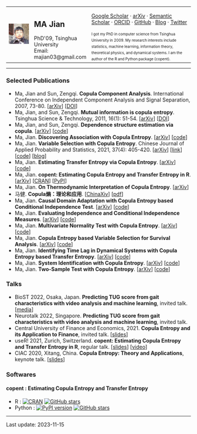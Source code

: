 <table border = "0">
  <tr>
    <td width="15%"><img src="/head.jpeg" /></td>
    <td width="25%"  valign=”top“> <h2> MA Jian </h2> PhD'09, Tsinghua University <br> Email: majian03@gmail.com </td>
    <td width="65%">
      
[Google Scholar](https://scholar.google.com/citations?user=gqCD4kwAAAAJ) · 
[arXiv](http://arxiv.org/a/ma_j_3) · 
[Semantic Scholar](https://www.semanticscholar.org/author/Jian-Ma/145608504) · 
[ORCID](https://orcid.org/0000-0001-5357-1921) · 
[GitHub](https://github.com/majianthu) · 
[Blog](https://blog.sciencenet.cn/u/majianthu) · 
[Twitter](https://twitter.com/majianthu)

<font size="1">  
I got my PhD in computer science from Tsinghua University in 2009. My research interests include statistics, machine learning, information theory, theoretical physics, and dynamical systems. I am the author of the R and Python package {copent}.
</font>
    </td>
  </tr>
</table>

---
### Selected Publications
* Ma, Jian and Sun, Zengqi. **Copula Component Analysis**. International Conference on Independent Component Analysis and Signal Separation, 2007, 73-80. [[arXiv](https://arxiv.org/abs/cs/0703095)] [[DOI](https://doi.org/10.1007/978-3-540-74494-8_10)]
* Ma, Jian, and Sun, Zengqi. **Mutual information is copula entropy**. Tsinghua Science & Technology, 2011, 16(1): 51-54. [[arXiv](https://arxiv.org/abs/0808.0845)] [[DOI](https://doi.org/10.1016/S1007-0214(11)70008-6)]
* Ma, Jian, and Sun, Zengqi. **Dependence structure estimation via copula**. [[arXiv](https://arxiv.org/abs/0804.4451)] [[code](https://github.com/majianthu/dse)]
* Ma, Jian. **Discovering Association with Copula Entropy**. [[arXiv](https://arxiv.org/abs/1907.12268)] [[code](https://github.com/majianthu/nhanes)]
* Ma, Jian. **Variable Selection with Copula Entropy**. Chinese Journal of Applied Probability and Statistics, 2021, 37(4): 405-420. [[arXiv](https://arxiv.org/abs/1910.12389)] [[link](http://aps.ecnu.edu.cn/CN/10.3969/j.issn.1001-4268.2021.04.006)] [[code](https://github.com/majianthu/aps2020)] [[blog](https://www.hitachi.com.cn/hcrd/sc/aiblog/2022/0125/index.html)]
* Ma, Jian. **Estimating Transfer Entropy via Copula Entropy**. [[arXiv](https://arxiv.org/abs/1910.04375)] [[code](https://github.com/majianthu/transferentropy)]
* Ma, Jian. **copent: Estimating Copula Entropy and Transfer Entropy in R**. [[arXiv](https://arxiv.org/abs/2005.14025)] [[CRAN](https://CRAN.R-project.org/package=copent)] [[PyPI](https://pypi.org/project/copent/)]
* Ma, Jian. **On Thermodynamic Interpretation of Copula Entropy**. [[arXiv](https://arxiv.org/abs/2111.14042)]
* 马健. **Copula熵：理论和应用**. [[ChinaXiv](http://chinaxiv.org/abs/202105.00070)] [[pdf](/ce-survey.pdf)]
* Ma, Jian. **Causal Domain Adaptation with Copula Entropy based Conditional Independence Test**. [[arXiv](https://arxiv.org/abs/2202.13482)] [[code](https://github.com/majianthu/cda)]
* Ma, Jian. **Evaluating Independence and Conditional Independence Measures**. [[arXiv](https://arxiv.org/abs/2205.07253)] [[code](https://github.com/majianthu/eval)]
* Ma, Jian. **Multivariate Normality Test with Copula Entropy**. [[arXiv](https://arxiv.org/abs/2206.05956)] [[code](https://github.com/majianthu/mvnt)]
* Ma, Jian. **Copula Entropy based Variable Selection for Survival Analysis**. [[arXiv](https://arxiv.org/abs/2209.01561)] [[code](https://github.com/majianthu/survival)]
* Ma, Jian. **Identifying Time Lag in Dynamical Systems with Copula Entropy based Transfer Entropy**. [[arXiv](https://arxiv.org/abs/2301.06037)] [[code](https://github.com/majianthu/timelag)]
* Ma, Jian. **System Identification with Copula Entropy**. [[arXiv](https://arxiv.org/abs/2304.12922)] [[code](https://github.com/majianthu/sysid)]
* Ma, Jian. **Two-Sample Test with Copula Entropy**. [[arXiv](https://arxiv.org/abs/2307.07247)] [[code](https://github.com/majianthu/tst)]

### Talks
* BioST 2022, Osaka, Japan. **Predicting TUG score from gait characteristics with video analysis and machine learning**, invited talk. [[media](https://www.hitachi.com.cn/hcrd/news/topics/2022/0723.html)]
* Neurotalk 2022, Singapore. **Predicting TUG score from gait characteristics with video analysis and machine learning**, invited talk.
* Central University of Finance and Economics, 2021. **Copula Entropy and its Application to Finance**, invited talk. [[slides](/ceapp1.pdf)]
* useR! 2021, Zurich, Switzerland. **copent: Estimating Copula Entropy and Transfer Entropy in R**, regular talk. [[slides](/useR2021.pdf)] [[video](https://www.youtube.com/watch?v=5IKm9MHGoDM)]
* CIAC 2020, Xitang, China. **Copula Entropy: Theory and Applications**, keynote talk. [[slides](/ce1ta.pdf)]

### Softwares
#### copent : Estimating Copula Entropy and Transfer Entropy
* R : [![CRAN](https://www.r-pkg.org/badges/version/copent)](https://cran.r-project.org/package=copent) [![GitHub stars](https://img.shields.io/github/stars/majianthu/copent.svg?style=social&label=Star&maxAge=2592000)](https://GitHub.com/majianthu/copent/)
* Python : [![PyPI version](https://badge.fury.io/py/copent.svg)](https://pypi.org/project/copent)  [![GitHub stars](https://img.shields.io/github/stars/majianthu/pycopent.svg?style=social&label=Star&maxAge=2592000)](https://GitHub.com/majianthu/pycopent/)

---
Last update: 2023-11-15
